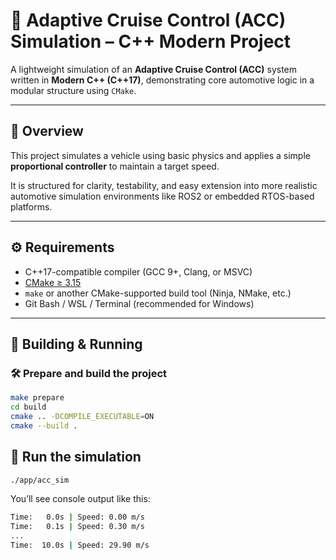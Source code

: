 # 🚗 Adaptive Cruise Control (ACC) Simulation – C++ Modern Project

A lightweight simulation of an **Adaptive Cruise Control (ACC)** system written in **Modern C++ (C++17)**, demonstrating core automotive logic in a modular structure using `CMake`.

---

## 🧭 Overview

This project simulates a vehicle using basic physics and applies a simple **proportional controller** to maintain a target speed.

It is structured for clarity, testability, and easy extension into more realistic automotive simulation environments like ROS2 or embedded RTOS-based platforms.

---

## ⚙️ Requirements

- C++17-compatible compiler (GCC 9+, Clang, or MSVC)
- [CMake ≥ 3.15](https://cmake.org/)
- `make` or another CMake-supported build tool (Ninja, NMake, etc.)
- Git Bash / WSL / Terminal (recommended for Windows)

---

## 🚀 Building & Running

### 🛠 Prepare and build the project

```bash
make prepare
cd build
cmake .. -DCOMPILE_EXECUTABLE=ON
cmake --build .
```

## 🚀 Run the simulation

```bash
./app/acc_sim
```

You’ll see console output like this:

```bash
Time:   0.0s | Speed: 0.00 m/s
Time:   0.1s | Speed: 0.30 m/s
...
Time:  10.0s | Speed: 29.90 m/s
```

